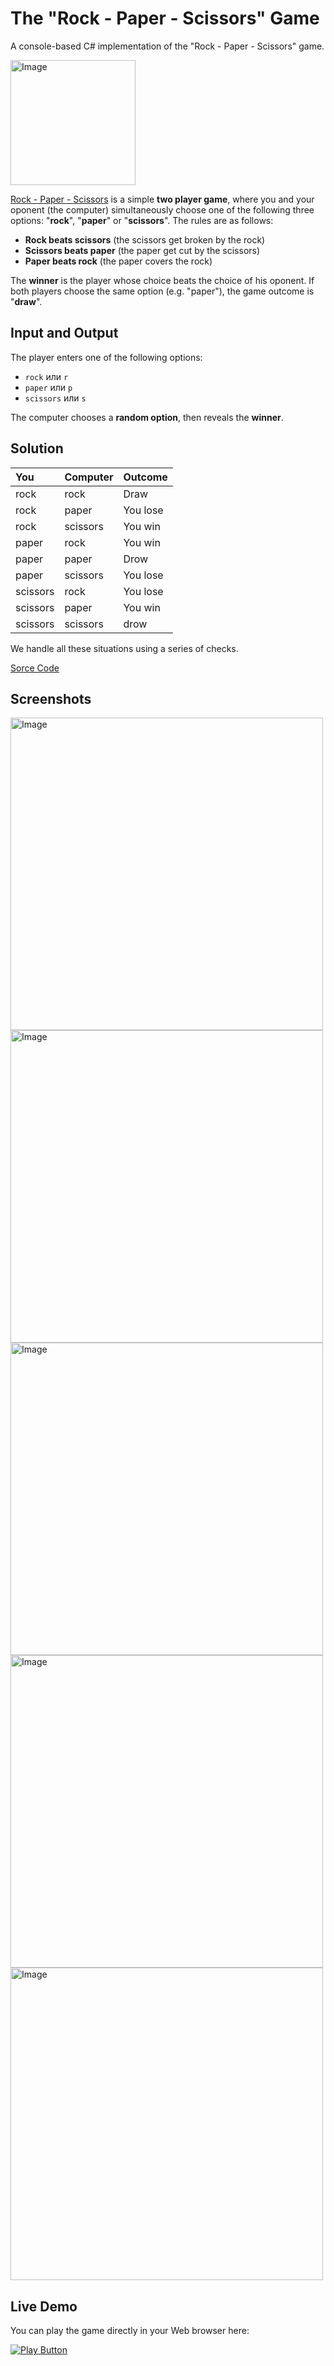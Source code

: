 # The "Rock - Paper - Scissors" Game
A console-based C# implementation of the "Rock - Paper - Scissors" game.

<img alt="Image" width="200px" src="https://upload.wikimedia.org/wikipedia/commons/6/67/Rock-paper-scissors.svg" />

[Rock - Paper - Scissors](https://en.wikipedia.org/wiki/Rock_paper_scissors) is a simple **two player game**, where you and your oponent (the computer) simultaneously choose one of the following three options: "**rock**", "**paper**" or "**scissors**". The rules are as follows:

- **Rock beats scissors** (the scissors get broken by the rock)
- **Scissors beats paper** (the paper get cut by the scissors)
- **Paper beats rock** (the paper covers the rock)

The **winner** is the player whose choice beats the choice of his oponent. If both players choose the same option (e.g. "paper"), the game outcome is "**draw**".

## Input and Output

The player enters one of the following options:
- `rock` или `r`
- `paper` или `p`
- `scissors` или `s`

The computer chooses a **random option**, then reveals the **winner**.

## Solution

| You       | Computer | Outcome |
| :-------- | :------- | :------  |
|  rock     | rock     | Draw     |
|  rock     | paper    | You lose |
|  rock     | scissors | You win  |
|  paper    | rock     | You win  |
|  paper    | paper    | Drow     |
|  paper    | scissors | You lose |
|  scissors | rock     | You lose |
|  scissors | paper    | You win  |
|  scissors | scissors | drow     |

We handle all these situations using a series of checks.

[Sorce Code](RockPaperScissors.cs)

## Screenshots

<img alt="Image" width="500px" src="https://user-images.githubusercontent.com/1689586/167416642-2b055cf0-e26f-4c19-98d9-851e071f80dc.png" />

<img alt="Image" width="500px" src="https://user-images.githubusercontent.com/1689586/167416225-ea1b623f-3ca5-41eb-8871-54cbb9b7784e.png" />

<img alt="Image" width="500px" src="https://user-images.githubusercontent.com/1689586/167416733-3b1c1bac-db50-4b89-9e5d-2d7f778ffc2d.png" />

<img alt="Image" width="500px" src="https://user-images.githubusercontent.com/1689586/167416928-e86bcc6a-97c0-41df-8b24-2009509f253c.png" />

<img alt="Image" width="500px" src="https://user-images.githubusercontent.com/1689586/167417031-f47473e8-a0cf-4f0b-bc92-18d717a29305.png" />

## Live Demo

You can play the game directly in your Web browser here:

[<img alt="Play Button" src="https://user-images.githubusercontent.com/85368212/167706726-d027f056-fc2b-47b7-bfad-8ff8a3aa7688.png" />](https://replit.com/@PetarPaunov/Rock-Paper-Scissors-Game#Main.cs)


